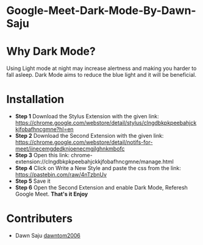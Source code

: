 # Google-Meet-Dark-Mode-By-Dawn-Saju

# Why Dark Mode?
Using Light mode at night may increase alertness and making you harder to fall asleep. Dark Mode aims to reduce the blue light and it will be beneficial.

# Installation
- **Step 1** Download the Stylus Extension with the given link: https://chrome.google.com/webstore/detail/stylus/clngdbkpkpeebahjckkjfobafhncgmne?hl=en
- **Step 2** Download the Second Extension with the given link: https://chrome.google.com/webstore/detail/notifs-for-meet/iinecemgdedknjoenecmgjlghnkmbofc
- **Step 3** Open this link: chrome-extension://clngdbkpkpeebahjckkjfobafhncgmne/manage.html
- **Step 4** Click on Write a New Style and paste the css from the link: https://pastebin.com/raw/4nTzbnUv
- **Step 5** Save it
- **Step 6** Open the Second Extension and enable Dark Mode, Referesh Google Meet.
**That's it Enjoy**

# Contributers
- Dawn Saju <a href="https://github.com/dawntom2006">dawntom2006</a>

